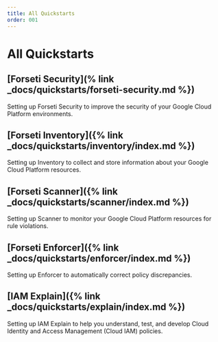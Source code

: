 ```yaml
---
title: All Quickstarts 
order: 001
---
```

# All Quickstarts

## [Forseti Security](% link _docs/quickstarts/forseti-security.md %})

Setting up Forseti Security to improve the security of your Google Cloud
Platform environments.

## [Forseti Inventory]({% link _docs/quickstarts/inventory/index.md %})

Setting up Inventory to collect and store information about your Google Cloud
Platform resources.

## [Forseti Scanner]({% link _docs/quickstarts/scanner/index.md %})

Setting up Scanner to monitor your Google Cloud Platform resources for rule
violations.

## [Forseti Enforcer]({% link _docs/quickstarts/enforcer/index.md %})

Setting up Enforcer to automatically correct policy discrepancies.

## [IAM Explain]({% link _docs/quickstarts/explain/index.md %})

Setting up IAM Explain to help you understand, test, and develop Cloud Identity
and Access Management (Cloud IAM) policies.
